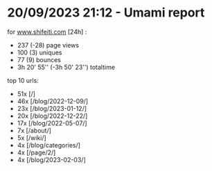 # 20/09/2023 21:12 - Umami report
for www.shifeiti.com [24h] :

 - 237 (-28) page views
 - 100 (3) uniques
 - 77 (9) bounces
 - 3h 20' 55'' (-3h 50' 23'') totaltime


top 10 urls:
 - 51x [/]
 - 46x [/blog/2022-12-09/]
 - 23x [/blog/2023-01-12/]
 - 20x [/blog/2022-12-22/]
 - 17x [/blog/2022-05-07/]
 - 7x [/about/]
 - 5x [/wiki/]
 - 4x [/blog/categories/]
 - 4x [/page/2/]
 - 4x [/blog/2023-02-03/]


